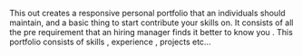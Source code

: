 This out creates a responsive personal portfolio that an individuals should maintain, and a basic thing to start contribute your skills on. It consists of all the pre requirement that an hiring manager finds it better to know you . This portfolio consists of skills , experience , projects etc...
